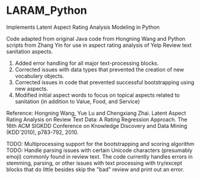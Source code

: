 # LARAM_Python
Implements Latent Aspect Rating Analysis Modeling in Python

Code adapted from original Java code from Hongning Wang and Python scripts from Zhang Yin for use in aspect rating analysis of Yelp Review text sanitation aspects.

1. Added error handling for all major text-processing blocks.
2. Corrected issues with data types that prevented the creation of new vocabulary objects.
3. Corrected issues in code that prevented successful bootstrapping using new aspects.
4. Modified initial aspect words to focus on topical aspects related to sanitation (in addition to Value, Food, and Service)

Reference: 
Hongning Wang, Yue Lu and Chengxiang Zhai. Latent Aspect Rating Analysis on Review Text Data: A Rating Regression Approach. The 16th ACM SIGKDD Conference on Knowledge Discovery and Data Mining (KDD'2010), p783-792, 2010.

TODO: Multiprocessing support for the bootstrapping and scoring algorithm
TODO: Handle parsing issues with certain Unicode characters (presumably emoji) commonly found in review text. The code currently handles errors in stemming, parsing, or other issues with text processing with try/except blocks that do little besides skip the "bad" review and print out an error.